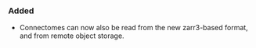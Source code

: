 ### Added
- Connectomes can now also be read from the new zarr3-based format, and from remote object storage.
